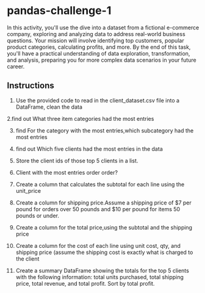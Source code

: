 # pandas-challenge-1


In this activity, you'll use the dive into a dataset from a fictional e-commerce company, exploring and analyzing data to address real-world business questions. Your mission will involve identifying top customers, popular product categories, calculating profits, and more. By the end of this task, you'll have a practical understanding of data exploration, transformation, and analysis, preparing you for more complex data scenarios in your future career.

## Instructions


1. Use the provided code to read in the client_dataset.csv file into a DataFrame, clean the data

2.find out What three item categories had the most entries

3. find  For the category with the most entries,which subcategory had the most entries

4. find out Which five clients had the most entries in the data

5. Store the client ids of those top 5 clients in a list.

6. Client with the most entries order order?

7. Create a column that calculates the subtotal for each line using the unit_price

8. Create a column for shipping price.Assume a shipping price of $7 per pound for orders over 50 pounds and $10 per pound for items 50 pounds or under.

9. Create a column for the total price,using the subtotal and the shipping price

10. Create a column for the cost of each line using unit cost, qty, and shipping price (assume the shipping cost is exactly what is charged to the client

11. Create a summary DataFrame showing the totals for the top 5 clients with the following information: total units purchased, total shipping price, total revenue, and total profit. Sort by total profit.
